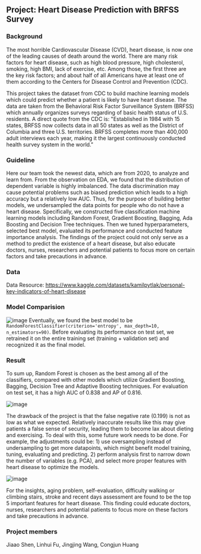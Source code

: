 ## Project: Heart Disease Prediction with BRFSS Survey

### Background
The most horrible Cardiovascular Disease (CVD), heart disease, is now one of the leading causes of death around the world. There are many risk factors for heart disease, such as high blood pressure, high cholesterol, smoking, high BMI, lack of exercise, etc. Among those, the first three are the key risk factors; and about half of all Americans have at least one of them according to the Centers for Disease Control and Prevention (CDC).

This project takes the dataset from CDC to build machine learning models which could predict whether a patient is likely to have heart disease. The data are taken from the Behavioral Risk Factor Surveillance System (BRFSS) which annually organizes surveys regarding of basic health status of U.S. residents. A direct quote from the CDC is: "Established in 1984 with 15 states, BRFSS now collects data in all 50 states as well as the District of Columbia and three U.S. territories. BRFSS completes more than 400,000 adult interviews each year, making it the largest continuously conducted health survey system in the world.”

### Guideline
Here our team took the newest data, which are from 2020, to analyze and learn from. From the observation on EDA, we found that the distribution of dependent variable is highly imbalanced. The data discrimination may cause potential problems such as biased prediction which leads to a high accuracy but a relatively low AUC. Thus, for the purpose of building better models, we undersampled the data points for people who do not have a heart disease. Specifically, we constructed five classification machine learning models including Random Forest, Gradient Boosting, Bagging, Ada Boosting and Decision Tree techniques. Then we tuned hyperparameters, selected best model, evaluated its performance and conducted feature importance analysis. The findings of the project could not only serve as a method to predict the existence of a heart disease, but also educate doctors, nurses, researchers and potential patients to focus more on certain factors and take precautions in advance.

### Data
Data Resource: https://www.kaggle.com/datasets/kamilpytlak/personal-key-indicators-of-heart-disease

### Model Comparision
![image](https://user-images.githubusercontent.com/87988673/166567781-4b3460f4-627e-4918-86e1-e7f9b3ba88e6.png)
Eventually, we found the best model to be `RandomForestClassifier(criterion='entropy', max_depth=10, n_estimators=90)`. Before evaluating its performance on test set, we retrained it on the entire training set (training + validation set) and recognized it as the final model.

### Result
To sum up, Random Forest is chosen as the best among all of the classifiers, compared with other models which utilize Gradient Boosting, Bagging, Decision Tree and Adaptive Boosting techniques. For evaluation on test set, it has a high AUC of 0.838 and AP of 0.816.

![image](https://user-images.githubusercontent.com/87988673/166568147-08fd5187-377a-4a75-9ab8-28d3eb5f8e57.png)

The drawback of the project is that the false negative rate (0.199) is not as low as what we expected. Relatively inaccurate results like this may give patients a false sense of security, leading them to become lax about dieting and exercising. To deal with this, some future work needs to be done. For example, the adjustments could be: 1) use oversampling instead of undersampling to get more datapoints, which might benefit model training, tuning, evaluating and predicting. 2) perform analysis first to narrow down the number of variables (e.g. PCA), and select more proper features with heart disease to optimize the models.

![image](https://user-images.githubusercontent.com/87988673/166568209-90403e4b-2fec-48af-8e65-9ecd50ecd079.png)

For the insights, aging problem, self-evaluation, difficulty walking or climbing stairs, stroke and recent days assessment are found to be the top 5 important features for heart disease. This finding could educate doctors, nurses, researchers and potential patients to focus more on these factors and take precautions in advance.


### Project members
Jiaao Shen,
Linhui Fu,
Jingjing Wang,
Congjun Huang
